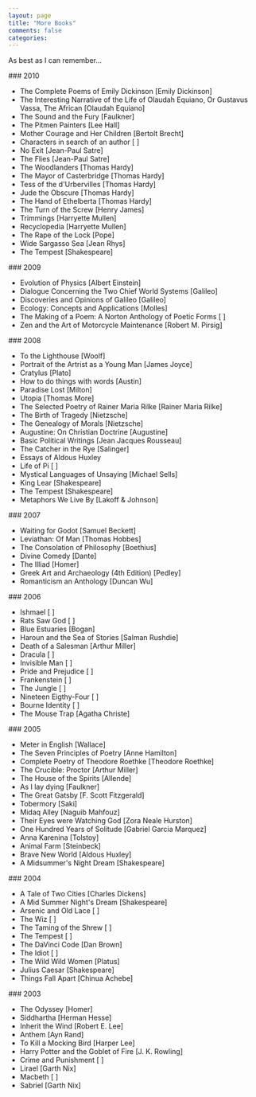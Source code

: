 ```yaml
---
layout: page
title: "More Books"
comments: false
categories:
---
```


As best as I can remember...

###<i class='fa fa-book'></i> 2010
* The Complete Poems of Emily Dickinson [Emily Dickinson]
* The Interesting Narrative of the Life of Olaudah Equiano, Or Gustavus Vassa, The African [Olaudah  Equiano]
* The Sound and the Fury [Faulkner]
* The Pitmen Painters [Lee Hall]
* Mother Courage and Her Children [Bertolt Brecht]
* Characters in search of an author [ ]
*  No Exit [Jean-Paul Satre]
* The Flies [Jean-Paul Satre]
* The Woodlanders [Thomas Hardy]
* The Mayor of Casterbridge [Thomas Hardy]
* Tess of the d'Urbervilles [Thomas Hardy]
* Jude the Obscure [Thomas Hardy]
* The Hand of Ethelberta [Thomas Hardy]
* The Turn of the Screw [Henry James]
* Trimmings [Harryette Mullen]
* Recyclopedia [Harryette Mullen]
* The Rape of the Lock [Pope]
* Wide Sargasso Sea [Jean Rhys]
* The Tempest [Shakespeare]

###<i class='fa fa-book'></i> 2009
* Evolution of Physics [Albert Einstein]
* Dialogue Concerning the Two Chief World Systems [Galileo]
* Discoveries and Opinions of Galileo [Galileo]
* Ecology: Concepts and Applications [Molles]
* The Making of a Poem: A Norton Anthology of Poetic Forms [ ]
* Zen and the Art of Motorcycle Maintenance [Robert M. Pirsig]

###<i class='fa fa-book'></i> 2008
* To the Lighthouse [Woolf]
* Portrait of the Artrist as a Young Man [James Joyce]
* Cratylus [Plato]
* How to do things with words [Austin]
* Paradise Lost [Milton]
* Utopia [Thomas More]
* The Selected Poetry of Rainer Maria Rilke [Rainer Maria Rilke]
* The Birth of Tragedy [Nietzsche]
* The Genealogy of Morals [Nietzsche]
* Augustine: On Christian Doctrine [Augustine]
* Basic Political Writings [Jean Jacques Rousseau]
* The Catcher in the Rye [Salinger]
* Essays of Aldous Huxley
* Life of Pi [ ]
* Mystical Languages of Unsaying [Michael Sells]
* King Lear [Shakespeare]
* The Tempest [Shakespeare]
* Metaphors We Live By [Lakoff & Johnson]

###<i class='fa fa-book'></i> 2007
* Waiting for Godot [Samuel Beckett]
* Leviathan: Of Man [Thomas Hobbes]
* The Consolation of Philosophy [Boethius]
* Divine Comedy [Dante]
* The Illiad [Homer]
* Greek Art and Archaeology (4th Edition)  [Pedley]
* Romanticism an Anthology [Duncan Wu]

###<i class='fa fa-book'></i> 2006
* Ishmael [ ]
* Rats Saw God [ ]
* Blue Estuaries [Bogan]
* Haroun and the Sea of Stories [Salman Rushdie]
* Death of a Salesman [Arthur Miller]
* Dracula [ ]
* Invisible Man [ ]
* Pride and Prejudice [ ]
* Frankenstein [ ]
* The Jungle [ ]
* Nineteen Eigthy-Four [ ]
* Bourne Identity [ ]
* The Mouse Trap [Agatha Christe]

###<i class='fa fa-book'></i> 2005
* Meter in English [Wallace]
* The Seven Principles of Poetry [Anne Hamilton]
* Complete Poetry of Theodore Roethke [Theodore Roethke]
* The Crucible: Proctor [Arthur Miller]
* The House of the Spirits [Allende]
* As I lay dying [Faulkner]
* The Great Gatsby [F. Scott Fitzgerald]
* Tobermory [Saki]
* Midaq Alley [Naguib  Mahfouz]
* Their Eyes were Watching God [Zora Neale Hurston]
* One Hundred Years of Solitude [Gabriel Garcia Marquez]
* Anna Karenina [Tolstoy]
* Animal Farm [Steinbeck]
* Brave New World [Aldous Huxley]
* A Midsummer's Night Dream [Shakespeare]

###<i class='fa fa-book'></i> 2004
* A Tale of Two Cities [Charles Dickens]
* A Mid Summer Night's Dream [Shakespeare]
* Arsenic and Old Lace [ ]
* The Wiz [ ]
* The Taming of the Shrew [ ]
* The Tempest [ ]
* The DaVinci Code [Dan Brown]
* The Idiot [ ]
* The Wild Wild Women [Platus]
* Julius Caesar [Shakespeare]
* Things Fall Apart [Chinua Achebe]

###<i class='fa fa-book'></i> 2003
* The Odyssey [Homer]
* Siddhartha [Herman Hesse]
* Inherit the Wind [Robert E. Lee]
* Anthem [Ayn Rand]
* To Kill a Mocking Bird [Harper Lee]
* Harry Potter and the Goblet of Fire [J. K. Rowling]
* Crime and Punishment [ ]
* Lirael [Garth Nix]
* Macbeth [ ]
* Sabriel [Garth Nix]
